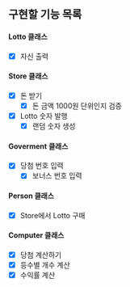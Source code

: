 ## 구현할 기능 목록

#### Lotto 클래스
- [x] 자신 출력

#### Store 클래스
- [x] 돈 받기
  - [x] 돈 금액 1000원 단위인지 검증
- [x] Lotto 숫자 발행
  - [x] 랜덤 숫자 생성

#### Goverment 클래스
- [x] 당첨 번호 입력
  - [x] 보너스 번호 입력

#### Person 클래스
- [x] Store에서 Lotto 구매

#### Computer 클래스
- [x] 당첨 계산하기
- [x] 등수별 개수 계산
- [x] 수익률 계산